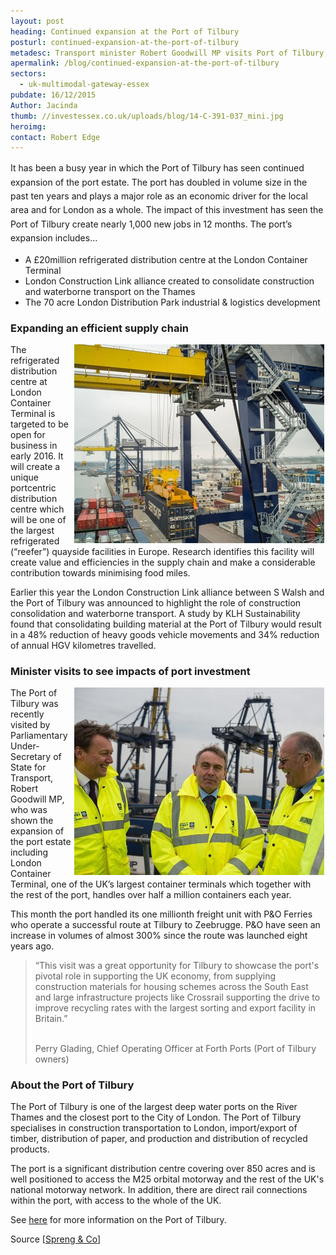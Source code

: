 ```yaml
---
layout: post
heading: Continued expansion at the Port of Tilbury
posturl: continued-expansion-at-the-port-of-tilbury
metadesc: Transport minister Robert Goodwill MP visits Port of Tilbury, London Container Terminal, London Construction Link, London Distribution Park, Thames Gateway to see impacts of significant port investment
apermalink: /blog/continued-expansion-at-the-port-of-tilbury
sectors:
  - uk-multimodal-gateway-essex 
pubdate: 16/12/2015
Author: Jacinda
thumb: //investessex.co.uk/uploads/blog/14-C-391-037_mini.jpg
heroimg: 
contact: Robert Edge
---
```

<p><span style='line-height: 1.6;'>It has been a busy year in which the Port of Tilbury has seen continued expansion of the port estate. The port has doubled in volume size in the past ten years and plays a major role as an economic driver for the local area and for London as a whole. The impact of this investment has seen the Port of Tilbury create nearly 1,000 new jobs in 12 months. The port’s expansion includes…</span></p><ul><li>A £20million refrigerated distribution centre at the London Container Terminal</li><li>London Construction Link alliance created to consolidate construction and waterborne transport on the Thames</li><li>The 70 acre London Distribution Park industrial &amp; logistics development</li></ul><h3>Expanding an efficient supply chain</h3><p><img alt='Port of Tilbury ' src='../uploads/blog/14-C-391-037_400.jpg' style='line-height: 20.8px; width: 400px; height: 318px; margin-left: 2px; margin-right: 2px; float: right;'/></p><p>The refrigerated distribution centre at London Container Terminal is targeted to be open for business in early 2016. It will create a unique portcentric distribution centre which will be one of the largest refrigerated (“reefer”) quayside facilities in Europe. Research identifies this facility will create value and efficiencies in the supply chain and make a considerable contribution towards minimising food miles.</p><p>Earlier this year the London Construction Link alliance between S Walsh and the Port of Tilbury was announced to highlight the role of construction consolidation and waterborne transport. A study by KLH Sustainability found that consolidating building material at the Port of Tilbury would result in a 48% reduction of heavy goods vehicle movements and 34% reduction of annual HGV kilometres travelled.</p><h3>Minister visits to see impacts of port investment</h3><p><img alt='Port of Tilbury visited by Robert Goodwill MP' src='../uploads/blog/Minister_at_tilbury_1_400.jpg' style='width: 400px; height: 300px; margin-left: 2px; margin-right: 2px; float: right;'/>The Port of Tilbury was recently visited by Parliamentary Under-Secretary of State for Transport, Robert Goodwill MP, who was shown the expansion of the port estate including London Container Terminal, one of the UK’s largest container terminals which together with the rest of the port, handles over half a million containers each year.</p><p>This month the port handled its one millionth freight unit with P&amp;O Ferries who operate a successful route at Tilbury to Zeebrugge. P&amp;O have seen an increase in volumes of almost 300% since the route was launched eight years ago.</p><blockquote><p>“This visit was a great opportunity for Tilbury to showcase the port's pivotal role in supporting the UK economy, from supplying construction materials for housing schemes across the South East and large infrastructure projects like Crossrail supporting the drive to improve recycling rates with the largest sorting and export facility in Britain.”</p><p><br/>Perry Glading, Chief Operating Officer at Forth Ports (Port of Tilbury owners)</p></blockquote><h3>About the Port of Tilbury</h3><p>The Port of Tilbury is one of the largest deep water ports on the River Thames and the closest port to the City of London. The Port of Tilbury specialises in construction transportation to London, import/export of timber, distribution of paper, and production and distribution of recycled products.</p><p>The port is a significant distribution centre covering over 850 acres and is well positioned to access the M25 orbital motorway and the rest of the UK's national motorway network. In addition, there are direct rail connections within the port, with access to the whole of the UK.</p><p>See <a href='http://investessex.co.uk/studies/place-studies/port-of-tilbury'>here</a> for more information on the Port of Tilbury.</p><p>Source [<a href='https://forthports.co.uk/media/releases/2955/Transport+Minister+Visits+Tilbury/'>Spreng &amp; Co</a>]</p>